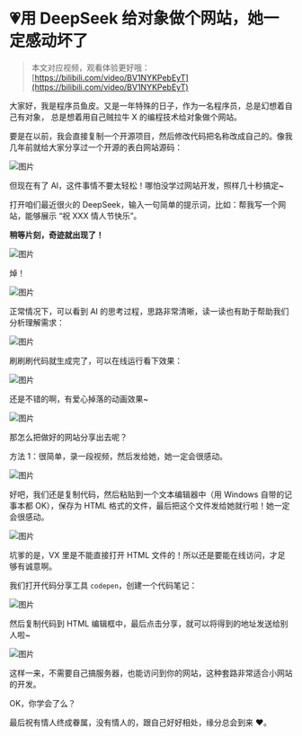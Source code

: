 # 💗用 DeepSeek 给对象做个网站，她一定感动坏了

> 本文对应视频，观看体验更好哦：[https://bilibili.com/video/BV1NYKPebEyT](https://bilibili.com/video/BV1NYKPebEyT)

大家好，我是程序员鱼皮。又是一年特殊的日子，作为一名程序员，总是幻想着自己有对象， 总是想着用自己贼拉牛 X 的编程技术给对象做个网站。



要是在以前，我会直接复制一个开源项目，然后修改代码把名称改成自己的。像我几年前就给大家分享过一个开源的表白网站源码：

![图片](https://pic.yupi.icu/yuyi/640.png)

但现在有了 AI，这件事情不要太轻松！哪怕没学过网站开发，照样几十秒搞定~

打开咱们最近很火的 DeepSeek，输入一句简单的提示词，比如：帮我写一个网站，能够展示 “祝 XXX 情人节快乐”。

**稍等片刻，奇迹就出现了！**

![图片](https://pic.yupi.icu/yuyi/640-20250221181800212.png)

焯！

![图片](https://pic.yupi.icu/yuyi/640-20250221181800229.png)

正常情况下，可以看到 AI 的思考过程，思路非常清晰，读一读也有助于帮助我们分析理解需求：

![图片](https://pic.yupi.icu/yuyi/640-20250221181800308.png)

刷刷刷代码就生成完了，可以在线运行看下效果：

![图片](https://pic.yupi.icu/yuyi/640-20250221181800355.png)

还是不错的啊，有爱心掉落的动画效果~

![图片](https://pic.yupi.icu/yuyi/640-20250221181800413.png)

那怎么把做好的网站分享出去呢？

方法 1：很简单，录一段视频，然后发给她，她一定会很感动。

![图片](https://pic.yupi.icu/yuyi/640.jpeg)

好吧，我们还是复制代码，然后粘贴到一个文本编辑器中（用 Windows 自带的记事本都 OK），保存为 HTML 格式的文件，最后把这个文件发给她就行啦！她一定会很感动。

![图片](https://pic.yupi.icu/yuyi/640-20250221181800502.jpeg)

坑爹的是，VX 里是不能直接打开 HTML 文件的！所以还是要能在线访问，才足够有诚意啊。

我们打开代码分享工具 `codepen`，创建一个代码笔记：

![图片](https://pic.yupi.icu/yuyi/640-20250221181800550.png)

然后复制代码到 HTML 编辑框中，最后点击分享，就可以将得到的地址发送给别人啦~

![图片](https://pic.yupi.icu/yuyi/640-20250221181800603.png)

这样一来，不需要自己搞服务器，也能访问到你的网站，这种套路非常适合小网站的开发。

OK，你学会了么？

最后祝有情人终成眷属，没有情人的，跟自己好好相处，缘分总会到来 ❤️。